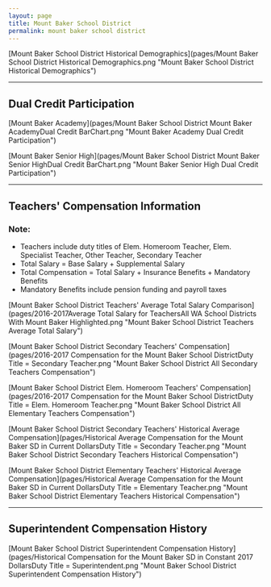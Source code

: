 ```yaml
---
layout: page
title: Mount Baker School District
permalink: mount baker school district
---
```



[Mount Baker School District Historical Demographics](pages/Mount Baker School District Historical Demographics.png "Mount Baker School District Historical Demographics")

___

## Dual Credit Participation

[Mount Baker Academy](pages/Mount Baker School District Mount Baker AcademyDual Credit BarChart.png "Mount Baker Academy Dual Credit Participation")

[Mount Baker Senior High](pages/Mount Baker School District Mount Baker Senior HighDual Credit BarChart.png "Mount Baker Senior High Dual Credit Participation")


___

## Teachers' Compensation Information
### Note:
- Teachers include duty titles of Elem. Homeroom Teacher, Elem. Specialist Teacher, Other Teacher, Secondary Teacher
- Total Salary = Base Salary + Supplemental Salary
- Total Compensation = Total Salary + Insurance Benefits + Mandatory Benefits
- Mandatory Benefits include pension funding and payroll taxes

[Mount Baker School District Teachers' Average Total Salary Comparison](pages/2016-2017Average Total Salary for TeachersAll WA School Districts With Mount Baker Highlighted.png "Mount Baker School District Teachers Average Total Salary")

[Mount Baker School District Secondary Teachers' Compensation](pages/2016-2017 Compensation for the Mount Baker School DistrictDuty Title = Secondary Teacher.png "Mount Baker School District All Secondary Teachers Compensation")

[Mount Baker School District Elem. Homeroom Teachers' Compensation](pages/2016-2017 Compensation for the Mount Baker School DistrictDuty Title = Elem. Homeroom Teacher.png "Mount Baker School District All Elementary Teachers Compensation")

[Mount Baker School District Secondary Teachers' Historical Average Compensation](pages/Historical Average Compensation for the Mount Baker SD in Current DollarsDuty Title = Secondary Teacher.png "Mount Baker School District Secondary Teachers Historical Compensation")

[Mount Baker School District Elementary Teachers' Historical Average Compensation](pages/Historical Average Compensation for the Mount Baker SD in Current DollarsDuty Title = Elementary Teacher.png "Mount Baker School District Elementary Teachers Historical Compensation")


___

## Superintendent Compensation History

[Mount Baker School District Superintendent Compensation History](pages/Historical Compensation for the Mount Baker SD in Constant 2017 DollarsDuty Title = Superintendent.png "Mount Baker School District Superintendent Compensation History")

